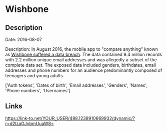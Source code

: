 # Wishbone

## Description

Date: 2016-08-07

Description:
In August 2016, the mobile app to &quot;compare anything&quot; known as <a href="https://motherboard.vice.com/en_us/article/popular-teen-quiz-app-wishbone-has-been-hacked-exposing-tons-of-user-information" target="_blank" rel="noopener">Wishbone suffered a data breach</a>. The data contained 9.4 million records with 2.2 million unique email addresses and was allegedly a subset of the complete data set. The exposed data included genders, birthdates, email addresses and phone numbers for an audience predominantly composed of teenagers and young adults.


['Auth tokens', 'Dates of birth', 'Email addresses', 'Genders', 'Names', 'Phone numbers', 'Usernames']

## Links

https://link-to.net/YOUR_USER/488.1239910669932/dynamic/?r=d2lzaGJvbmUuaW8=